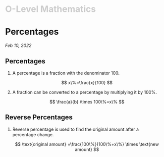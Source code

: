 <h1 style="color: #ccc">O-Level Mathematics</h1>

# Percentages

*Feb 10, 2022*

## Percentages

1. A percentage is a fraction with the denominator $100$.

    $$
    x\%=\frac{x}{100}
    $$

2. A fraction can be converted to a percentage by multiplying it by $100\%$.

    $$
    \frac{a}{b} \times 100\%=x\%
    $$

## Reverse Percentages

1. Reverse percentage is used to find the original amount after a percentage change.

    $$
    \text{original amount} =\frac{100\%}{100\%+x\%} \times \text{new amount}
    $$
